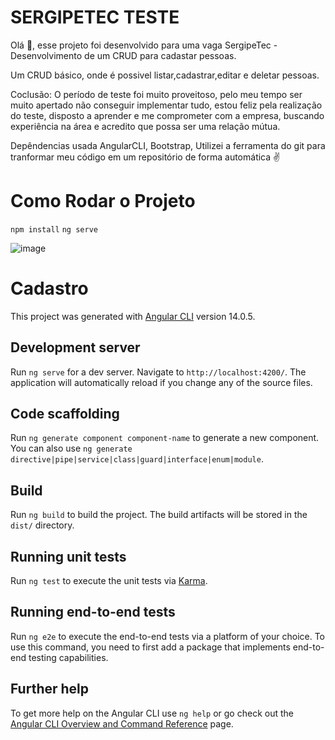# SERGIPETEC TESTE

Olá 👋, esse projeto foi desenvolvido para uma vaga SergipeTec - Desenvolvimento de um CRUD para cadastar pessoas.

Um CRUD básico, onde é possivel listar,cadastrar,editar e deletar pessoas.

Coclusão: O período de teste foi muito proveitoso, pelo meu tempo ser muito apertado não conseguir implementar tudo, estou feliz pela realização do teste, disposto a aprender e me comprometer com a empresa, buscando experiência na área e acredito que possa ser uma relação mútua.

Depêndencias usada AngularCLI, Bootstrap, Utilizei a ferramenta do git para tranformar meu código em um repositório de forma automática ✌

# Como Rodar o Projeto

`npm install`
`ng serve`

![image](https://user-images.githubusercontent.com/102314911/179863042-64779142-755b-4f0b-8771-dafe2cefef86.png)

# Cadastro

This project was generated with [Angular CLI](https://github.com/angular/angular-cli) version 14.0.5.

## Development server

Run `ng serve` for a dev server. Navigate to `http://localhost:4200/`. The application will automatically reload if you change any of the source files.

## Code scaffolding

Run `ng generate component component-name` to generate a new component. You can also use `ng generate directive|pipe|service|class|guard|interface|enum|module`.

## Build

Run `ng build` to build the project. The build artifacts will be stored in the `dist/` directory.

## Running unit tests

Run `ng test` to execute the unit tests via [Karma](https://karma-runner.github.io).

## Running end-to-end tests

Run `ng e2e` to execute the end-to-end tests via a platform of your choice. To use this command, you need to first add a package that implements end-to-end testing capabilities.

## Further help

To get more help on the Angular CLI use `ng help` or go check out the [Angular CLI Overview and Command Reference](https://angular.io/cli) page.
